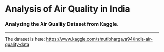 # Analysis of Air Quality in India
### Analyzing the Air Quality Dataset from Kaggle.
---
The dataset is here: https://www.kaggle.com/shrutibhargava94/india-air-quality-data
